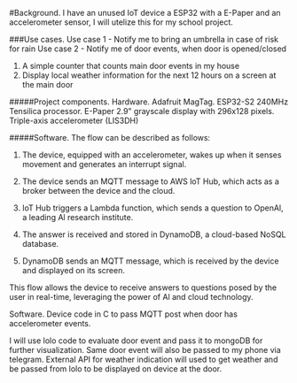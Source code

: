 #Background.
I have an unused IoT device a ESP32 with a E-Paper and an accelerometer sensor, I will utelize this for my school project.  

###Use cases.
Use case 1 - Notify me to bring an umbrella in case of risk for rain
Use case 2 - Notify me of door events, when door is opened/closed
1. A simple counter that counts main door events in my house
2. Display local weather information for the next 12 hours on a screen at the main door

#####Project components.
Hardware.
Adafruit MagTag.
  ESP32-S2 240MHz Tensilica processor.
  E-Paper 2.9" grayscale display with 296x128 pixels.
  Triple-axis accelerometer (LIS3DH)

#####Software.
The flow can be described as follows:

1. The device, equipped with an accelerometer, wakes up when it senses movement and
generates an interrupt signal.

2. The device sends an MQTT message to AWS loT Hub, which acts as a broker between the
device and the cloud.

3. loT Hub triggers a Lambda function, which sends a question to OpenAl, a leading Al
research institute.

4. The answer is received and stored in DynamoDB, a cloud-based NoSQL database.

5. DynamoDB sends an MQTT message, which is received by the device and displayed on its
screen.

This flow allows the device to receive answers to questions posed by the user in real-time, leveraging the power of Al and cloud technology.



Software.
Device code in C to pass MQTT post when door has accelerometer events.

















I will use lolo code to evaluate door event and pass it to mongoDB for further visualization.
Same door event will also be passed to my phone via telegram.
External API for weather indication will used to get weather and be passed from lolo to be displayed on device at the door.   



